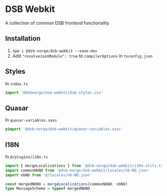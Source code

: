 # DSB Webkit
A collection of common DSB frontend functionality

## Installation
1. ```npm i @dsb-norge/dsb-webkit --save-dev```
1. Add `"resolveJsonModule": true` to `compilerOptions` in `tsconfig.json`

## Styles
In `index.ts`
``` typescript
import '@dsbnorge/dsb-webkit/dsb-styles.css'
```

## Quasar
In `quasar-variables.sass`
``` scss
@import '@dsb-norge/dsb-webkit/quasar-variables.sass'
```

## I18N
In `@/plugins/i18n.ts`
``` typescript
import { mergeLocalizations } from '@dsb-norge/dsb-webkit/i18n.utils.ts'
import commonNbNO from '@dsb-norge/dsb-webkit/locales/nb-NO.json'
import nbNO from '@/locales/nb-NO.json'

const mergedNbNO = mergeLocalizations(commonNbNO, nbNO)
type MessageSchema = typeof mergedNbNO
```
